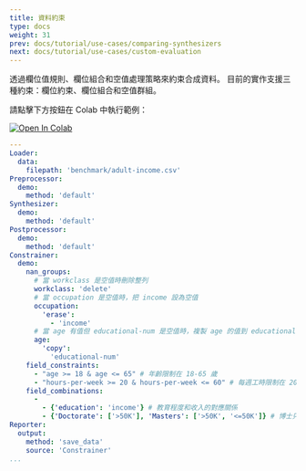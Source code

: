 ```yaml
---
title: 資料約束
type: docs
weight: 31
prev: docs/tutorial/use-cases/comparing-synthesizers
next: docs/tutorial/use-cases/custom-evaluation
---
```


透過欄位值規則、欄位組合和空值處理策略來約束合成資料。
目前的實作支援三種約束：欄位約束、欄位組合和空值群組。

請點擊下方按鈕在 Colab 中執行範例：

[![Open In Colab](https://colab.research.google.com/assets/colab-badge.svg)](https://colab.research.google.com/github/nics-tw/petsard/blob/main/demo/data-constraining.ipynb)

```yaml
---
Loader:
  data:
    filepath: 'benchmark/adult-income.csv'
Preprocessor:
  demo:
    method: 'default'
Synthesizer:
  demo:
    method: 'default'
Postprocessor:
  demo:
    method: 'default'
Constrainer:
  demo:
    nan_groups:
      # 當 workclass 是空值時刪除整列
      workclass: 'delete'
      # 當 occupation 是空值時，把 income 設為空值
      occupation:
        'erase':
          - 'income'
      # 當 age 有值但 educational-num 是空值時，複製 age 的值到 educational-num
      age:
        'copy':
          'educational-num'
    field_constraints:
      - "age >= 18 & age <= 65" # 年齡限制在 18-65 歲
      - "hours-per-week >= 20 & hours-per-week <= 60" # 每週工時限制在 20-60 小時
    field_combinations:
      -
        - {'education': 'income'} # 教育程度和收入的對應關係
        - {'Doctorate': ['>50K'], 'Masters': ['>50K', '<=50K']} # 博士只能高收入，碩士可以高低收入
Reporter:
  output:
    method: 'save_data'
    source: 'Constrainer'
...
```